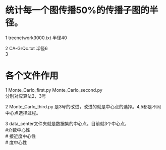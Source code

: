 #  统计每一个图传播50%的传播子图的半径。

1  treenetwork3000.txt    半径40  

2  CA-GrQc.txt          半径6  
3  



# 各个文件作用  

1  Monte_Carlo_first.py   Monte_Carlo_second.py    
分别对应算法2，3号

  2 Monte_Carlo_third.py   是3号的改进，改进的就是中心点的选择。4,5都是不同中心点选择过程。
  
  
  
 3 data_center文件夹就是数据集的中心点。目前就3个中心点，  
  #介数中心性  
    # 接近度中心性    
    #   度中心性      
    
    
    
  